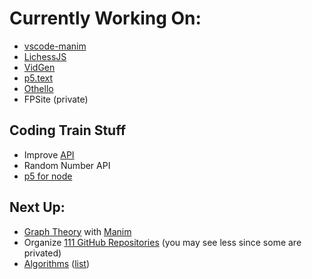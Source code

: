 # Currently Working On:

- [vscode-manim](https://github.com/dipamsen/vscode-manim)
- [LichessJS](https://github.com/dipamsen/LichessJS)
- [VidGen](https://github.com/dipamsen/VidGen)
- [p5.text](https://github.com/dipamsen/p5.text)
- [Othello](https://github.com/dipamsen/othello)
- FPSite (private)

## Coding Train Stuff

- Improve [API](https://github.com/CodingTrain/The-Coding-Train-API)
- Random Number API
- [p5 for node](https://github.com/CodingTrain/node-p5-test)

## Next Up:
- [Graph Theory](https://github.com/dipamsen/Diskstra-s-algorithm) with [Manim](https://manim.community)
- Organize [111 GitHub Repositories](https://github.com/dipamsen?tab=repositories) (you may see less since some are privated)
- [Algorithms](https://github.com/TheAlgorithms) ([list](https://gist.github.com/74e2021c5f2560762cca8fb36ad5e208))
